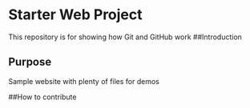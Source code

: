 # Starter Web Project

This repository is for showing how Git and GitHub work
##Introduction

## Purpose

Sample website with plenty of files for demos

##How to contribute